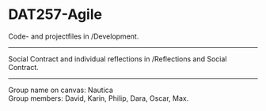 # DAT257-Agile

Code- and projectfiles in /Development.
<hr>
Social Contract and individual reflections in /Reflections and Social Contract.
<hr>
Group name on canvas: Nautica <br> Group members: David, Karin, Philip, Dara, Oscar, Max.
